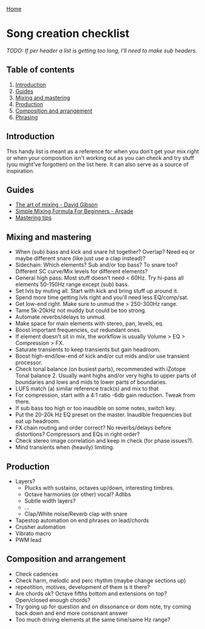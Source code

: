 [Home](index.md)

# Song creation checklist
*TODO: If per header a list is getting too long, I'll need to make sub headers.*

## Table of contents
1. [Introduction](#introduction)
2. [Guides](#guides)
3. [Mixing and mastering](#mixing-and-mastering)
4. [Production](#production)
5. [Composition and arrangement](#composition-and-arrangement)
6. [Phrasing](#phrasing)

## Introduction
This handy list is meant as a reference for when you don't get your mix right or when your composition isn't working out as you can check and try stuff (you might've forgotten) on the list here. It can also serve as a source of inspiration.

## Guides
- [The art of mixing - David Gibson](#)
- [Simple Mixing Formula For Beginners - Arcade](https://www.youtube.com/watch?v=hAIOj0wexFI)
- [Mastering tips](https://splice.com/blog/mastering-101-limiting/#:~:text=The%20more%20gain%20reduction%20you,no%20more%20than%202.5%20dB.)

## Mixing and mastering
- When (sub) bass and kick and snare hit together? Overlap? Need eq or maybe different snare (like just use a clap instead)?
- Sidechain: Which elements? Sub and/or top bass? To snare too? Different SC curve/Mix levels for different elements?
- General high pass: Most stuff doesn't need < 60Hz. Try hi-pass all elements 50-150Hz range except (sub) bass.
- Set lvls by muting all. Start with kick and bring stuff up around it.
- Spend more time getting lvls right and you'll need less EQ/comp/sat.
- Get low-end right. Make sure to unmud the > 250-300Hz range.
- Tame 5k-20kHz not muddy but could be too strong.
- Automate reverbs/delays to unmud.
- Make space for main elements with stereo, pan, levels, eq.
- Boost important frequencies, cut redundant ones.
- If element doesn't sit in mix, the workflow is usually Volume > EQ > Compression > FX.
- Saturate transients to keep transients but gain headroom.
- Boost high-end/low-end of kick and/or cut mids and/or use transient processor.
- Check tonal balance (on busiest parts), recommended with iZotope Tonal balance 2. Usually want highs and/or very highs to upper parts of boundaries and lows and mids to lower parts of boundaries.
- LUFS match (a) similar reference track(s) and mix to that
- For compression, start with a 4:1 ratio -6db gain reduction. Tweak from there.
- If sub bass too high or too inaudible on some notes, switch key.
- Put the 20-20k Hz EQ preset on the master. Inaudible frequencies but eat up headroom.
- FX chain routing and order correct? No reverbs/delays before distortions? Compressors and EQs in right order?
- Check stereo image correlation and keep in check (for phase issues?).
- Mind transients when (heavily) limiting.
## Production
- Layers?
  - Plucks with sustains, octaves up/down, interesting timbres.
  - Octave harmonies (or other) vocal? Adlibs
  - Subtle width layers?
  - ...
  - Clap/White noise/Reverb clap with snare
- Tapestop automation on end phrases on lead/chords
- Crusher automation
- Vibrato macro
- PWM lead

## Composition and arrangement
- Check cadences
- Check harm, melodic and perc rhythm (maybe change sections up)
- repeotition, motives, development of them is it there?
- Are chords ok? Octave fifths bottom and extensions on top? Open/closed enough chords?
- Try going up for question and on dissonance or dom note, try coming back down and end more consonant answer
- Too much driving elements at the same time/same Hz range?
